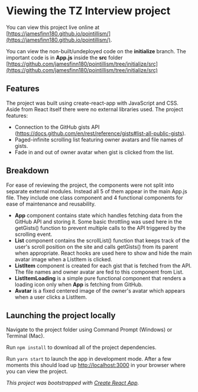 # Viewing the TZ Interview project

You can view this project live online at [https://jamesfinn180.github.io/pointillism/](https://jamesfinn180.github.io/pointillism/).

You can view the non-built/undeployed code on the **initialize** branch. The important code is in **App.js** inside the **src** folder [https://github.com/jamesfinn180/pointillism/tree/initialize/src](https://github.com/jamesfinn180/pointillism/tree/initialize/src)

## Features

The project was built using create-react-app with JavaScript and CSS. Aside from React itself there were no external libraries used. The project features:
* Connection to the GitHub gists API (https://docs.github.com/en/rest/reference/gists#list-all-public-gists).
* Paged-infinite scrolling list featuring owner avatars and file names of gists.
* Fade in and out of owner avatar when gist is clicked from the list.

## Breakdown

For ease of reviewing the project, the components were not split into separate external modules. Instead all 5 of them appear in the main App.js file. They include one class component and 4 functional components for ease of maintenance and reusability.
* __App__ component contains state which handles fetching data from the GitHub API and storing it. Some basic throttling was used here in the getGists() function to prevent multiple calls to the API triggered by the scrolling event.
* __List__ component contains the scrollList() function that keeps track of the user's scroll position on the site and calls getGists() from its parent when appropriate. React hooks are used here to show and hide the main avatar image when a ListItem is clicked.
* __ListItem__ component is created for each gist that is fetched from the API. The file names and owner avatar are fed to this component from List.
* __ListItemLoading__ is a simple pure functional component that renders a loading icon only when __App__ is fetching from GitHub.
* __Avatar__ is a fixed centered image of the owner's avatar which appears when a user clicks a ListItem. 

## Launching the project locally

Navigate to the project folder using Command Prompt (Windows) or Terminal (Mac).

Run `npm install` to download all of the project dependencies.

Run `yarn start` to launch the app in development mode. After a few moments this should load up [http://localhost:3000](http://localhost:3000) in your browser where you can view the project.

*This project was bootstrapped with [Create React App](https://github.com/facebook/create-react-app).*
